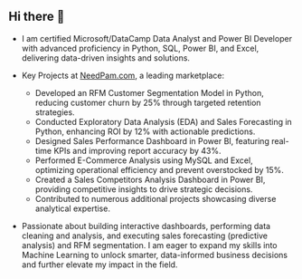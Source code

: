 ## Hi there 👋

- I am certified Microsoft/DataCamp Data Analyst and Power BI Developer with advanced proficiency in Python, SQL, Power BI, and Excel, delivering data-driven insights and solutions.

-  Key Projects at [NeedPam.com](https://www.needpam.com/), a leading marketplace:
    - Developed an RFM Customer Segmentation Model in Python, reducing customer churn by 25% through targeted retention strategies.
    - Conducted Exploratory Data Analysis (EDA) and Sales Forecasting in Python, enhancing ROI by 12% with actionable predictions.
    - Designed Sales Performance Dashboard in Power BI, featuring real-time KPIs and improving report accuracy by 43%.
    - Performed E-Commerce Analysis using MySQL and Excel, optimizing operational efficiency and prevent overstocked by 15%.
    - Created a Sales Competitors Analysis Dashboard in Power BI, providing competitive insights to drive strategic decisions.
    - Contributed to numerous additional projects showcasing diverse analytical expertise.

- Passionate about building interactive dashboards, performing data cleaning and analysis, and executing sales forecasting (predictive analysis) and RFM segmentation. I am eager to expand my skills into Machine Learning to unlock smarter, data-informed business decisions and further elevate my impact in the field.


    





 



 


 


      

<!--
**AlwaysEconomist/AlwaysEconomist** is a ✨ _special_ ✨ repository because its `README.md` (this file) appears on your GitHub profile.

Here are some ideas to get you started:

- 🔭 I’m currently working on ...
- 🌱 I’m currently learning ...
- 👯 I’m looking to collaborate on ...
- 🤔 I’m looking for help with ...
- 💬 Ask me about ...
- 📫 How to reach me: ...
- 😄 Pronouns: ...
- ⚡ Fun fact: ...
-->
